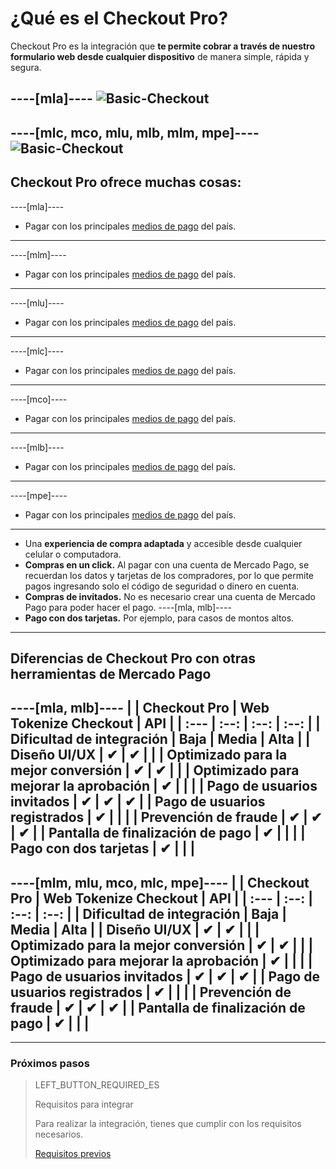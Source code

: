 # ¿Qué es el Checkout Pro?

Checkout Pro es la integración que **te permite cobrar a través de nuestro formulario web desde cualquier dispositivo** de manera simple, rápida y segura.

----[mla]----
![Basic-Checkout](/images/web-payment-checkout/cho-modal-mobile.png)
------------
----[mlc, mco, mlu, mlb, mlm, mpe]----
![Basic-Checkout](/images/web-payment-checkout/checkout-modal-sv.png)
------------

## Checkout Pro ofrece muchas cosas:

----[mla]----
* Pagar con los principales [medios de pago](https://www.mercadopago.com.ar/ayuda/medios-de-pago-cuotas-promociones_264) del país.
------------
----[mlm]----
* Pagar con los principales [medios de pago](https://www.mercadopago.com.mx/ayuda/medios-de-pago-cuotas-promociones_264) del país.
------------
----[mlu]----
* Pagar con los principales [medios de pago](https://www.mercadopago.com.uy/ayuda/medios-de-pago-cuotas-promociones_264) del país.
------------
----[mlc]----
* Pagar con los principales [medios de pago](https://www.mercadopago.cl/ayuda/medios-de-pago-cuotas-promociones_264) del país.
------------
----[mco]----
* Pagar con los principales [medios de pago](https://www.mercadopago.com.co/ayuda/medios-de-pago-cuotas-promociones_264) del país.
------------
----[mlb]----
* Pagar con los principales [medios de pago](https://www.mercadopago.com.br/ajuda/meios-de-pagamento-parcelamento_265) del país.
------------
----[mpe]----
* Pagar con los principales [medios de pago](https://www.mercadopago.com.pe/ayuda/medios-de-pago-cuotas-promociones_264) del país.
------------
* Una **experiencia de compra adaptada** y accesible desde cualquier celular o computadora.
* **Compras en un click.** Al pagar con una cuenta de Mercado Pago, se recuerdan los datos y tarjetas de los compradores, por lo que permite pagos ingresando solo el código de seguridad o dinero en cuenta.
* **Compras de invitados.** No es necesario crear una cuenta de Mercado Pago para poder hacer el pago.
----[mla, mlb]----
* **Pago con dos tarjetas.** Por ejemplo, para casos de montos altos.
------------

## Diferencias de Checkout Pro con otras herramientas de Mercado Pago

----[mla, mlb]----
|                                       | Checkout Pro | Web Tokenize Checkout | API |
| :--- | :--: | :--: | :--: |
| Dificultad de integración             | Baja | Media | Alta |
| Diseño UI/UX                          | ✔ | ✔ |   |
| Optimizado para la mejor conversión   | ✔ | ✔ |   |
| Optimizado para mejorar la aprobación | ✔ |   |   |
| Pago de usuarios invitados            | ✔ | ✔ | ✔ |
| Pago de usuarios registrados          | ✔ |   |   |
| Prevención de fraude                  | ✔ | ✔ | ✔ |
| Pantalla de finalización de pago      | ✔ |   |   |
| Pago con dos tarjetas                 | ✔ |   |   |
------------
----[mlm, mlu, mco, mlc, mpe]----
|                                       | Checkout Pro | Web Tokenize Checkout | API |
| :--- | :--: | :--: | :--: |
| Dificultad de integración             | Baja | Media | Alta |
| Diseño UI/UX                          | ✔ | ✔ |   |
| Optimizado para la mejor conversión   | ✔ | ✔ |   |
| Optimizado para mejorar la aprobación | ✔ |   |   |
| Pago de usuarios invitados            | ✔ | ✔ | ✔ |
| Pago de usuarios registrados          | ✔ |   |   |
| Prevención de fraude                  | ✔ | ✔ | ✔ |
| Pantalla de finalización de pago      | ✔ |   |   |
------------

---

### Próximos pasos

> LEFT_BUTTON_REQUIRED_ES
>
> Requisitos para integrar
>
> Para realizar la integración, tienes que cumplir con los requisitos necesarios.
>
> [Requisitos previos](https://www.mercadopago[FAKER][URL][DOMAIN]/developers/es/guides/online-payments/checkout-pro/previous-requirements)
>
